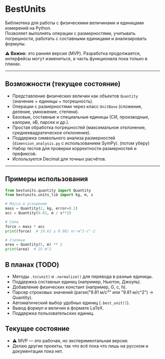 # BestUnits

Библиотека для работы с физическими величинами и единицами измерений на Python.  
Позволяет выполнять операции с размерностями, учитывать погрешности, работать с составными единицами и анализировать формулы.  

⚠️ **Важно:** это ранняя версия (MVP). Разработка продолжается, интерфейсы могут измениться, а часть функционала пока только в планах.

---

## Возможности (текущее состояние)

- Представление физических величин как объектов `Quantity` (значение + единицы + погрешность).
- Операции с размерностями через класс `UnitBase` (сложение, деление, умножение, степени).
- Базовые, составные и специальные единицы (СИ, производные, калории, эВ, парсек и др.).
- Простая обработка погрешностей (максимальное отклонение, среднеквадратическое отклонение).
- Поддержка символьного анализа размерностей (`dimension_analysis.py` с использованием SymPy). (потом уберу)
- Набор тестов для проверки корректности размерностей и префиксов.
- Используется Decimal для точных расчётов.

---

## Примеры использования

```python
from bestunits.quantity import Quantity
from bestunits.units_lib import kg, m, s

# Масса и ускорение
mass = Quantity(2, kg, error=0.1)
acc = Quantity(9.81, m / s**2)

# Сила
force = mass * acc
print(force)  # 19.62 ± 0.981 кг·м^1·с^-2

# Степени
area = Quantity(5, m) ** 2
print(area)  # 25 м^2
```

## В планах (TODO)

- Методы `.to(unit)` и `.normalize()` для перевода в разные единицы.
- Поддержка составных единиц (например, Ньютон, Джоуль).
- Добавление физических констант (например, G, c, h).
- Парсер строковых значений (parse("9.81 м/с²" или "9.81 м/с^2") → Quantity).
- Автоматический выбор удобных единиц (`.best_unit()`).
- Вывод формул и величин в формате LaTeX.
- Поддержка пользовательских единиц.


## Текущее состояние

- ⚠ MVP — это рабочая, но экспериментальная версия.
- Делаю другие проекты, так что всё пока что лишь на русском и документации пока нет.

